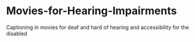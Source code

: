 # Movies-for-Hearing-Impairments
Captioning in movies for deaf and hard of hearing and accessibility  for the disabled 
